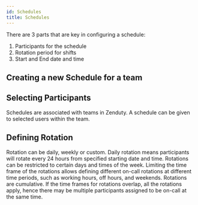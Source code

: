 ```yaml
---
id: Schedules
title: Schedules
---
```

There are 3 parts that are key in configuring a schedule:

1. Participants for the schedule
2. Rotation period for shifts
3. Start and End date and time


## Creating a new Schedule for a team

## Selecting Participants
 
Schedules are associated with teams in Zenduty. A schedule can be given to selected users within the team.

## Defining Rotation
Rotation can be daily, weekly or custom. Daily rotation means participants will rotate every 24 hours from specified starting date and time. 
Rotations can be restricted to certain days and times of the week. Limiting the time frame of the rotations allows defining different on-call rotations at different time periods, such as working hours, off hours, and weekends. Rotations are cumulative. If the time frames for rotations overlap, all the rotations apply, hence there may be multiple participants assigned to be on-call at the same time.